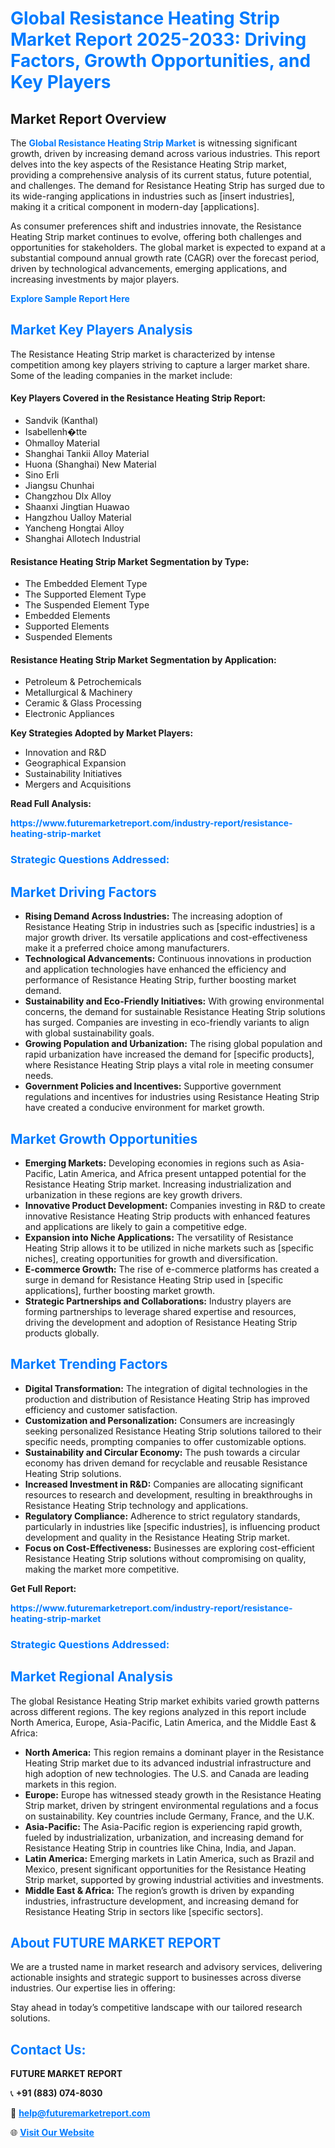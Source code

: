 <h1 style="color: #007BFF;">Global Resistance Heating Strip Market Report 2025-2033: Driving Factors, Growth Opportunities, and Key Players</h1>

<section id="overview">
<h2>Market Report Overview</h2>
<p>The <a href="https://www.futuremarketreport.com/industry-report/resistance-heating-strip-market" style="color: #007BFF; text-decoration: none;"><strong>Global Resistance Heating Strip Market</strong></a> is witnessing significant growth, driven by increasing demand across various industries. This report delves into the key aspects of the Resistance Heating Strip market, providing a comprehensive analysis of its current status, future potential, and challenges. The demand for Resistance Heating Strip has surged due to its wide-ranging applications in industries such as [insert industries], making it a critical component in modern-day [applications].</p>
<p>As consumer preferences shift and industries innovate, the Resistance Heating Strip market continues to evolve, offering both challenges and opportunities for stakeholders. The global market is expected to expand at a substantial compound annual growth rate (CAGR) over the forecast period, driven by technological advancements, emerging applications, and increasing investments by major players.</p>
</section>

<section id="overview">
<p><a href="https://www.futuremarketreport.com/request-sample/reportId=31472" style="color: #007BFF; text-decoration: none;"><strong>Explore Sample Report Here</strong></a></p>
</section>

<section id="key-players">
<h2 style="color: #007BFF;">Market Key Players Analysis</h2>
<p>The Resistance Heating Strip market is characterized by intense competition among key players striving to capture a larger market share. Some of the leading companies in the market include:</p>
<h4>Key Players Covered in the Resistance Heating Strip Report:</h4>
<ul><li>Sandvik (Kanthal)</li><li>Isabellenh�tte</li><li>Ohmalloy Material</li><li>Shanghai Tankii Alloy Material</li><li>Huona (Shanghai) New Material</li><li>Sino Erli</li><li>Jiangsu Chunhai</li><li>Changzhou Dlx Alloy</li><li>Shaanxi Jingtian Huawao</li><li>Hangzhou Ualloy Material</li><li>Yancheng Hongtai Alloy</li><li>Shanghai Allotech Industrial</li></ul>
<h4>Resistance Heating Strip Market Segmentation by Type:</h4>
<ul><li>The Embedded Element Type</li><li>The Supported Element Type</li><li>The Suspended Element Type</li><li>Embedded Elements</li><li>Supported Elements</li><li>Suspended Elements</li></ul>

<h4>Resistance Heating Strip Market Segmentation by Application:</h4>
<ul><li>Petroleum &amp; Petrochemicals</li><li>Metallurgical &amp; Machinery</li><li>Ceramic &amp; Glass Processing</li><li>Electronic Appliances</li></ul>
<p><strong>Key Strategies Adopted by Market Players:</strong></p>
<ul>
<li>Innovation and R&D</li>
<li>Geographical Expansion</li>
<li>Sustainability Initiatives</li>
<li>Mergers and Acquisitions</li>
</ul>
</section>

<section>
<p><strong>Read Full Analysis: </strong></p><a href="https://www.futuremarketreport.com/industry-report/resistance-heating-strip-market" style="color: #007BFF; text-decoration: none;"><strong>https://www.futuremarketreport.com/industry-report/resistance-heating-strip-market</strong></a>
<h3 style="color: #007BFF;">Strategic Questions Addressed:</h3>
</section>

<section id="driving-factors">
<h2 style="color: #007BFF;">Market Driving Factors</h2>
<ul>
<li><strong>Rising Demand Across Industries:</strong> The increasing adoption of Resistance Heating Strip in industries such as [specific industries] is a major growth driver. Its versatile applications and cost-effectiveness make it a preferred choice among manufacturers.</li>
<li><strong>Technological Advancements:</strong> Continuous innovations in production and application technologies have enhanced the efficiency and performance of Resistance Heating Strip, further boosting market demand.</li>
<li><strong>Sustainability and Eco-Friendly Initiatives:</strong> With growing environmental concerns, the demand for sustainable Resistance Heating Strip solutions has surged. Companies are investing in eco-friendly variants to align with global sustainability goals.</li>
<li><strong>Growing Population and Urbanization:</strong> The rising global population and rapid urbanization have increased the demand for [specific products], where Resistance Heating Strip plays a vital role in meeting consumer needs.</li>
<li><strong>Government Policies and Incentives:</strong> Supportive government regulations and incentives for industries using Resistance Heating Strip have created a conducive environment for market growth.</li>
</ul>
</section>

<section id="growth-opportunities">
<h2 style="color: #007BFF;">Market Growth Opportunities</h2>
<ul>
<li><strong>Emerging Markets:</strong> Developing economies in regions such as Asia-Pacific, Latin America, and Africa present untapped potential for the Resistance Heating Strip market. Increasing industrialization and urbanization in these regions are key growth drivers.</li>
<li><strong>Innovative Product Development:</strong> Companies investing in R&D to create innovative Resistance Heating Strip products with enhanced features and applications are likely to gain a competitive edge.</li>
<li><strong>Expansion into Niche Applications:</strong> The versatility of Resistance Heating Strip allows it to be utilized in niche markets such as [specific niches], creating opportunities for growth and diversification.</li>
<li><strong>E-commerce Growth:</strong> The rise of e-commerce platforms has created a surge in demand for Resistance Heating Strip used in [specific applications], further boosting market growth.</li>
<li><strong>Strategic Partnerships and Collaborations:</strong> Industry players are forming partnerships to leverage shared expertise and resources, driving the development and adoption of Resistance Heating Strip products globally.</li>
</ul>
</section>

<section id="trending-factors">
<h2 style="color: #007BFF;">Market Trending Factors</h2>
<ul>
<li><strong>Digital Transformation:</strong> The integration of digital technologies in the production and distribution of Resistance Heating Strip has improved efficiency and customer satisfaction.</li>
<li><strong>Customization and Personalization:</strong> Consumers are increasingly seeking personalized Resistance Heating Strip solutions tailored to their specific needs, prompting companies to offer customizable options.</li>
<li><strong>Sustainability and Circular Economy:</strong> The push towards a circular economy has driven demand for recyclable and reusable Resistance Heating Strip solutions.</li>
<li><strong>Increased Investment in R&D:</strong> Companies are allocating significant resources to research and development, resulting in breakthroughs in Resistance Heating Strip technology and applications.</li>
<li><strong>Regulatory Compliance:</strong> Adherence to strict regulatory standards, particularly in industries like [specific industries], is influencing product development and quality in the Resistance Heating Strip market.</li>
<li><strong>Focus on Cost-Effectiveness:</strong> Businesses are exploring cost-efficient Resistance Heating Strip solutions without compromising on quality, making the market more competitive.</li>
</ul>
</section>

<section>
<p><strong>Get Full Report: </strong></p><a href="https://www.futuremarketreport.com/industry-report/resistance-heating-strip-market" style="color: #007BFF; text-decoration: none;"><strong>https://www.futuremarketreport.com/industry-report/resistance-heating-strip-market</strong></a>
<h3 style="color: #007BFF;">Strategic Questions Addressed:</h3>
</section>


<section id="regional-analysis">
<h2 style="color: #007BFF;">Market Regional Analysis</h2>
<p>The global Resistance Heating Strip market exhibits varied growth patterns across different regions. The key regions analyzed in this report include North America, Europe, Asia-Pacific, Latin America, and the Middle East & Africa:</p>
<ul>
<li><strong>North America:</strong> This region remains a dominant player in the Resistance Heating Strip market due to its advanced industrial infrastructure and high adoption of new technologies. The U.S. and Canada are leading markets in this region.</li>
<li><strong>Europe:</strong> Europe has witnessed steady growth in the Resistance Heating Strip market, driven by stringent environmental regulations and a focus on sustainability. Key countries include Germany, France, and the U.K.</li>
<li><strong>Asia-Pacific:</strong> The Asia-Pacific region is experiencing rapid growth, fueled by industrialization, urbanization, and increasing demand for Resistance Heating Strip in countries like China, India, and Japan.</li>
<li><strong>Latin America:</strong> Emerging markets in Latin America, such as Brazil and Mexico, present significant opportunities for the Resistance Heating Strip market, supported by growing industrial activities and investments.</li>
<li><strong>Middle East & Africa:</strong> The region’s growth is driven by expanding industries, infrastructure development, and increasing demand for Resistance Heating Strip in sectors like [specific sectors].</li>
</ul>
</section>

<footer>
<h2 style="color: #007BFF;">About FUTURE MARKET REPORT</h2>
<p>We are a trusted name in market research and advisory services, delivering actionable insights and strategic support to businesses across diverse industries. Our expertise lies in offering:</p>

<p>Stay ahead in today’s competitive landscape with our tailored research solutions.</p>

<h2 style="color: #007BFF;">Contact Us:</h2>
<p><strong>FUTURE MARKET REPORT</strong></p>
<p>📞 <strong>+91 (883) 074-8030</strong></p>
<p>📧 <strong><a href="mailto:help@futuremarketreport.com" style="color: #007BFF;">help@futuremarketreport.com</a></strong></p>
<p>🌐 <strong><a href="https://www.futuremarketreport.com/" style="color: #007BFF;">Visit Our Website</a></strong></p>
</footer>